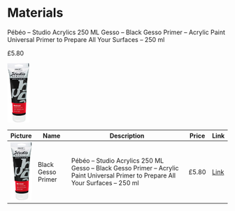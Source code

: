 # Materials

Pébéo – Studio Acrylics 250 ML Gesso – Black Gesso Primer – Acrylic Paint Universal Primer to Prepare All Your Surfaces – 250 ml

£5.80
<!-- ![Black Gesso Primer](images/BlackGessoPrimer.jpg "Black Gesso Primer") -->
<img src="images/BlackGessoPrimer.jpg" width="50" alt="Black Gesso Primer" />

| Picture | Name | Description | Price | Link |
|---------|------|------|------|-------|
| <img src="images/BlackGessoPrimer.jpg" width="50" alt="Black Gesso Primer" />        | Black Gesso Primer     | Pébéo – Studio Acrylics 250 ML Gesso – Black Gesso Primer – Acrylic Paint Universal Primer to Prepare All Your Surfaces – 250 ml     | £5.80       | [Link](https://www.amazon.co.uk/dp/B005IW0PK0) |
